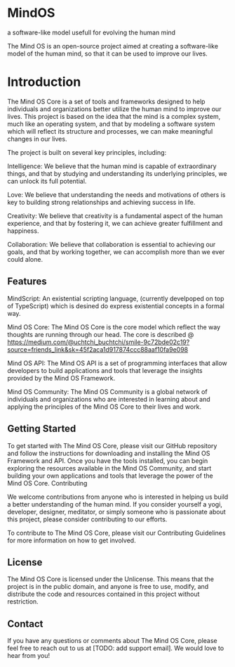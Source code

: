 # MindOS
a software-like model usefull for evolving the human mind


The Mind OS is an open-source project aimed at creating a software-like model of the human mind, so that it can be used to improve our lives.

# Introduction

The Mind OS Core is a set of tools and frameworks designed to help individuals and organizations better utilize the human mind to improve our lives. This project is based on the idea that the mind is a complex system, much like an operating system, and that by modeling a software system which will reflect its structure and processes, we can make meaningful changes in our lives.

The project is built on several key principles, including:

Intelligence: We believe that the human mind is capable of extraordinary things, and that by studying and understanding its underlying principles, we can unlock its full potential.

Love: We believe that understanding the needs and motivations of others is key to building strong relationships and achieving success in life.

Creativity: We believe that creativity is a fundamental aspect of the human experience, and that by fostering it, we can achieve greater fulfillment and happiness.

Collaboration: We believe that collaboration is essential to achieving our goals, and that by working together, we can accomplish more than we ever could alone.

## Features

MindScript: An existential scripting language, (currently develpoped on top of TypeScript) which is desined do express existential concepts in a formal way.
    
Mind OS Core: The Mind OS Core is the core model which reflect the way thoughts are running through our head. The core is described @ https://medium.com/@uchtchi_buchtchi/smile-9c72bde02c19?source=friends_link&sk=45f2aca1d917874ccc88aaf10fa9e098

Mind OS API: The Mind OS API is a set of programming interfaces that allow developers to build applications and tools that leverage the insights provided by the Mind OS Framework.

Mind OS Community: The Mind OS Community is a global network of individuals and organizations who are interested in learning about and applying the principles of the Mind OS Core to their lives and work.

## Getting Started

To get started with The Mind OS Core, please visit our GitHub repository and follow the instructions for downloading and installing the Mind OS Framework and API. Once you have the tools installed, you can begin exploring the resources available in the Mind OS Community, and start building your own applications and tools that leverage the power of the Mind OS Core.
Contributing

We welcome contributions from anyone who is interested in helping us build a better understanding of the human mind. If you consider yourself a yogi, developer, designer, meditator, or simply someone who is passionate about this project, please consider contributing to our efforts.

To contribute to The Mind OS Core, please visit our Contributing Guidelines for more information on how to get involved.

## License

The Mind OS Core is licensed under the Unlicense. This means that the project is in the public domain, and anyone is free to use, modify, and distribute the code and resources contained in this project without restriction.

## Contact

If you have any questions or comments about The Mind OS Core, please feel free to reach out to us at [TODO: add support email]. We would love to hear from you!
